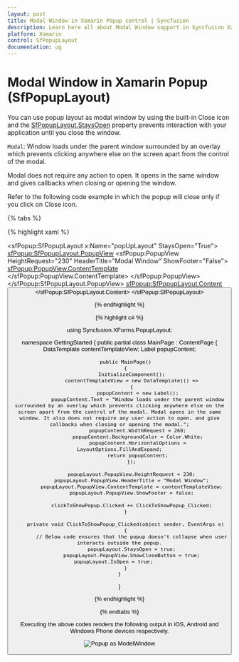 ```yaml
---
layout: post
title: Modal Window in Xamarin Popup control | Syncfusion
description: Learn here all about Modal Window support in Syncfusion Xamarin Popup (SfPopupLayout) control and more.
platform: Xamarin
control: SfPopupLayout
documentation: ug
--- 
```


# Modal Window in Xamarin Popup (SfPopupLayout)

You can use popup layout as modal window by using the built-in Close icon and the [SfPopupLayout.StaysOpen](https://help.syncfusion.com/cr/xamarin/Syncfusion.XForms.PopupLayout.SfPopupLayout.html#Syncfusion_XForms_PopupLayout_SfPopupLayout_StaysOpenProperty) property prevents interaction with your application until you close the window.

`Modal`: Window loads under the parent window surrounded by an overlay which prevents clicking anywhere else on the screen apart from the control of the modal.

Modal does not require any action to open. It opens in the same window and gives callbacks when closing or opening the window.

Refer to the following code example in which the popup will close only if you click on Close icon.

{% tabs %}

{% highlight xaml %}

<?xml version="1.0" encoding="utf-8" ?>
<ContentPage xmlns="http://xamarin.com/schemas/2014/forms"
             xmlns:x="http://schemas.microsoft.com/winfx/2009/xaml"
             xmlns:local="clr-namespace:GettingStarted"
             x:Class="GettingStarted.MainPage" 
             Padding="0,40,0,0"
             xmlns:sfPopup="clr-namespace:Syncfusion.XForms.PopupLayout;assembly=Syncfusion.SfPopupLayout.XForms">
 <sfPopup:SfPopupLayout x:Name="popUpLayout" StaysOpen="True">
    <sfPopup:SfPopupLayout.PopupView>
        <sfPopup:PopupView HeightRequest="230"
                           HeaderTitle="Modal Window"
                           ShowFooter="False">
            <sfPopup:PopupView.ContentTemplate>
                <DataTemplate>
                    <Label Text="Window loads under the parent window surrounded by an 
                           overlay which prevents clicking anywhere else on the screen 
                           apart from the control of the modal. Modal opens in the same 
                           window. It also does not require any user action to open, and 
                           give callbacks when closing or opening the modal."
                           WidthRequest="260"
                           BackgroundColor="White"
                           HorizontalOptions="FillAndExpand"
                           />
                </DataTemplate>
            </sfPopup:PopupView.ContentTemplate>
        </sfPopup:PopupView>
    </sfPopup:SfPopupLayout.PopupView>
    <sfPopup:SfPopupLayout.Content>
        <StackLayout x:Name="mainLayout">
            <Button x:Name="clickToShowPopup" Text="ClickToShowPopup" VerticalOptions="Start" HorizontalOptions="FillAndExpand" />
        </StackLayout>
    </sfPopup:SfPopupLayout.Content>
  </sfPopup:SfPopupLayout>
</ContentPage>

{% endhighlight %}

{% highlight c# %}

using Syncfusion.XForms.PopupLayout;

namespace GettingStarted
{
    public partial class MainPage : ContentPage
    {
        DataTemplate contentTemplateView;
        Label popupContent;

        public MainPage()
        {
            InitializeComponent();
            contentTemplateView = new DataTemplate(() =>
            {
                popupContent = new Label();
                popupContent.Text = "Window loads under the parent window surrounded by an overlay which prevents clicking anywhere else on the screen apart from the control of the modal. Modal opens in the same window. It also does not require any user action to open, and give callbacks when closing or opening the modal.";
                popupContent.WidthRequest = 260;
                popupContent.BackgroundColor = Color.White;
                popupContent.HorizontalOptions = LayoutOptions.FillAndExpand;
                return popupContent;
            });

            popupLayout.PopupView.HeightRequest = 230;
            popupLayout.PopupView.HeaderTitle = "Modal Window";
            popupLayout.PopupView.ContentTemplate = contentTemplateView;
            popupLayout.PopupView.ShowFooter = false;

            clickToShowPopup.Clicked += ClickToShowPopup_Clicked;
        }

        private void ClickToShowPopup_Clicked(object sender, EventArgs e)
        {
            // Below code ensures that the popup doesn't collapse when user interacts outside the popup.
            popupLayout.StaysOpen = true;
            popupLayout.PopupView.ShowCloseButton = true;
            popupLayout.IsOpen = true;            
        }
    }
}

{% endhighlight %}

{% endtabs %}

Executing the above codes renders the following output in iOS, Android and Windows Phone devices respectively.

![Popup as ModelWindow](GettingStarted_images/ModelWindow.png)
